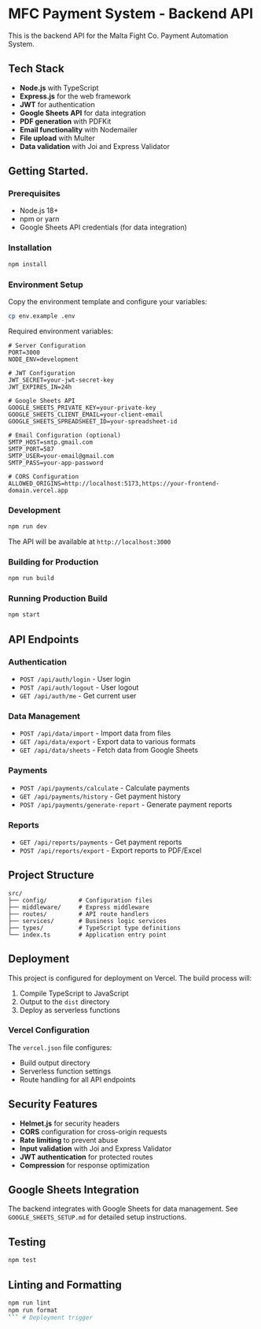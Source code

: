 # MFC Payment System - Backend API

This is the backend API for the Malta Fight Co. Payment Automation System.

## Tech Stack

- **Node.js** with TypeScript
- **Express.js** for the web framework
- **JWT** for authentication
- **Google Sheets API** for data integration
- **PDF generation** with PDFKit
- **Email functionality** with Nodemailer
- **File upload** with Multer
- **Data validation** with Joi and Express Validator

## Getting Started.

### Prerequisites

- Node.js 18+
- npm or yarn
- Google Sheets API credentials (for data integration)

### Installation

```bash
npm install
```

### Environment Setup

Copy the environment template and configure your variables:

```bash
cp env.example .env
```

Required environment variables:

```env
# Server Configuration
PORT=3000
NODE_ENV=development

# JWT Configuration
JWT_SECRET=your-jwt-secret-key
JWT_EXPIRES_IN=24h

# Google Sheets API
GOOGLE_SHEETS_PRIVATE_KEY=your-private-key
GOOGLE_SHEETS_CLIENT_EMAIL=your-client-email
GOOGLE_SHEETS_SPREADSHEET_ID=your-spreadsheet-id

# Email Configuration (optional)
SMTP_HOST=smtp.gmail.com
SMTP_PORT=587
SMTP_USER=your-email@gmail.com
SMTP_PASS=your-app-password

# CORS Configuration
ALLOWED_ORIGINS=http://localhost:5173,https://your-frontend-domain.vercel.app
```

### Development

```bash
npm run dev
```

The API will be available at `http://localhost:3000`

### Building for Production

```bash
npm run build
```

### Running Production Build

```bash
npm start
```

## API Endpoints

### Authentication
- `POST /api/auth/login` - User login
- `POST /api/auth/logout` - User logout
- `GET /api/auth/me` - Get current user

### Data Management
- `POST /api/data/import` - Import data from files
- `GET /api/data/export` - Export data to various formats
- `GET /api/data/sheets` - Fetch data from Google Sheets

### Payments
- `POST /api/payments/calculate` - Calculate payments
- `GET /api/payments/history` - Get payment history
- `POST /api/payments/generate-report` - Generate payment reports

### Reports
- `GET /api/reports/payments` - Get payment reports
- `POST /api/reports/export` - Export reports to PDF/Excel

## Project Structure

```
src/
├── config/         # Configuration files
├── middleware/     # Express middleware
├── routes/         # API route handlers
├── services/       # Business logic services
├── types/          # TypeScript type definitions
└── index.ts        # Application entry point
```

## Deployment

This project is configured for deployment on Vercel. The build process will:

1. Compile TypeScript to JavaScript
2. Output to the `dist` directory
3. Deploy as serverless functions

### Vercel Configuration

The `vercel.json` file configures:
- Build output directory
- Serverless function settings
- Route handling for all API endpoints

## Security Features

- **Helmet.js** for security headers
- **CORS** configuration for cross-origin requests
- **Rate limiting** to prevent abuse
- **Input validation** with Joi and Express Validator
- **JWT authentication** for protected routes
- **Compression** for response optimization

## Google Sheets Integration

The backend integrates with Google Sheets for data management. See `GOOGLE_SHEETS_SETUP.md` for detailed setup instructions.

## Testing

```bash
npm test
```

## Linting and Formatting

```bash
npm run lint
npm run format
``` # Deployment trigger
